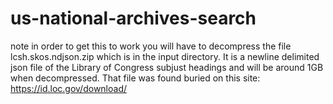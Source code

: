 # us-national-archives-search

note in order to get this to work you will have to decompress the file lcsh.skos.ndjson.zip which is in the input directory. It is a newline delimited json file of the Library of Congress subjust headings and will be around 1GB when decompressed. That file was found buried on this site: https://id.loc.gov/download/
